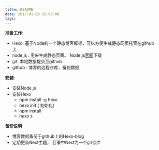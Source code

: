 ```yaml
---
title: README
date: 2017-01-06 15:03:00
tags:
---
```


**准备工作:**
- Hexo: 基于Node的一个静态博客框架，可以方便生成静态网页托管在github上
- node,js : 用来生成静态页面。 Node.js[官网][1]下载
- git :本地数据提交至github
- github : 博客的远程仓库，备份数据

<!-- more -->

  [1]: https://nodejs.org/en/
  
  **安装:**
 - 安装Node.js
 - 安装Hexo
	 - npm install -g hexo 
	 - hexo init  ( 初始化)
	 - npm install 
	 - hexo s 

**备份说明**

 - 博客数据备份于github上的Hexo-blog
 - 定期更新Next主题， 目录中Next为一个git仓库
